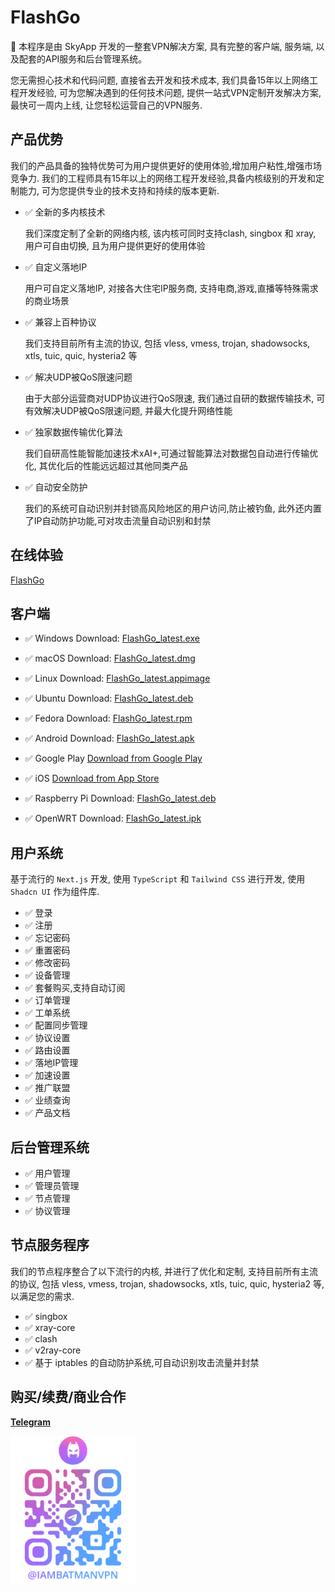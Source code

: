 # FlashGo

🚀 本程序是由 SkyApp 开发的一整套VPN解决方案, 具有完整的客户端, 服务端, 以及配套的API服务和后台管理系统。

您无需担心技术和代码问题, 直接省去开发和技术成本, 我们具备15年以上网络工程开发经验, 可为您解决遇到的任何技术问题, 提供一站式VPN定制开发解决方案, 最快可一周内上线, 让您轻松运营自己的VPN服务.

## 产品优势

我们的产品具备的独特优势可为用户提供更好的使用体验,增加用户粘性,增强市场竞争力. 我们的工程师具有15年以上的网络工程开发经验,具备内核级别的开发和定制能力, 可为您提供专业的技术支持和持续的版本更新.

- ✅ 全新的多内核技术

  我们深度定制了全新的网络内核, 该内核可同时支持clash, singbox 和 xray, 用户可自由切换, 且为用户提供更好的使用体验

- ✅ 自定义落地IP

  用户可自定义落地IP, 对接各大住宅IP服务商, 支持电商,游戏,直播等特殊需求的商业场景

- ✅ 兼容上百种协议

  我们支持目前所有主流的协议, 包括 vless, vmess, trojan, shadowsocks, xtls, tuic, quic, hysteria2 等

- ✅ 解决UDP被QoS限速问题

  由于大部分运营商对UDP协议进行QoS限速, 我们通过自研的数据传输技术, 可有效解决UDP被QoS限速问题, 并最大化提升网络性能

- ✅ 独家数据传输优化算法

  我们自研高性能智能加速技术xAI+,可通过智能算法对数据包自动进行传输优化, 其优化后的性能远远超过其他同类产品

- ✅ 自动安全防护

  我们的系统可自动识别并封锁高风险地区的用户访问,防止被钓鱼, 此外还内置了IP自动防护功能,可对攻击流量自动识别和封禁

## 在线体验

[FlashGo](https://flashgo.net)

## 客户端

- ✅ Windows
  Download: [FlashGo_latest.exe](https://pkgs.flashgo.net/client/FlashGo_latest.exe)

- ✅ macOS
  Download: [FlashGo_latest.dmg](https://pkgs.flashgo.net/client/FlashGo_latest.dmg)

- ✅ Linux
  Download: [FlashGo_latest.appimage](https://pkgs.flashgo.net/client/FlashGo_latest.appimage)

- ✅ Ubuntu
  Download: [FlashGo_latest.deb](https://pkgs.flashgo.net/client/FlashGo_latest.deb)

- ✅ Fedora
  Download: [FlashGo_latest.rpm](https://pkgs.flashgo.net/client/FlashGo_latest.rpm)

- ✅ Android
  Download: [FlashGo_latest.apk](https://pkgs.flashgo.net/client/FlashGo_latest.apk)

- ✅ Google Play
  [Download from Google Play](https://play.google.com/store/apps/details?id=app.flashgo.net)

- ✅ iOS
  [Download from App Store](https://apps.apple.com/us/app/flashgo/id1581440137000)

- ✅ Raspberry Pi
  Download: [FlashGo_latest.deb](https://pkgs.flashgo.net/client/FlashGo_latest.deb)

- ✅ OpenWRT
  Download: [FlashGo_latest.ipk](https://pkgs.flashgo.net/client/FlashGo_latest.ipk)

## 用户系统

基于流行的 `Next.js` 开发, 使用 `TypeScript` 和 `Tailwind CSS` 进行开发, 使用 `Shadcn UI` 作为组件库.

- ✅ 登录
- ✅ 注册
- ✅ 忘记密码
- ✅ 重置密码
- ✅ 修改密码
- ✅ 设备管理
- ✅ 套餐购买,支持自动订阅
- ✅ 订单管理
- ✅ 工单系统
- ✅ 配置同步管理
- ✅ 协议设置
- ✅ 路由设置
- ✅ 落地IP管理
- ✅ 加速设置
- ✅ 推广联盟
- ✅ 业绩查询
- ✅ 产品文档

## 后台管理系统

- ✅ 用户管理
- ✅ 管理员管理
- ✅ 节点管理
- ✅ 协议管理

## 节点服务程序

我们的节点程序整合了以下流行的内核, 并进行了优化和定制, 支持目前所有主流的协议, 包括 vless, vmess, trojan, shadowsocks, xtls, tuic, quic, hysteria2 等, 以满足您的需求.

- ✅ singbox
- ✅ xray-core
- ✅ clash
- ✅ v2ray-core
- ✅ 基于 iptables 的自动防护系统,可自动识别攻击流量并封禁

## 购买/续费/商业合作

**[Telegram](https://t.me/iambatmanvpn)**

<img src="./Telegram.png" width="200" alt="Telegram QR Code">
